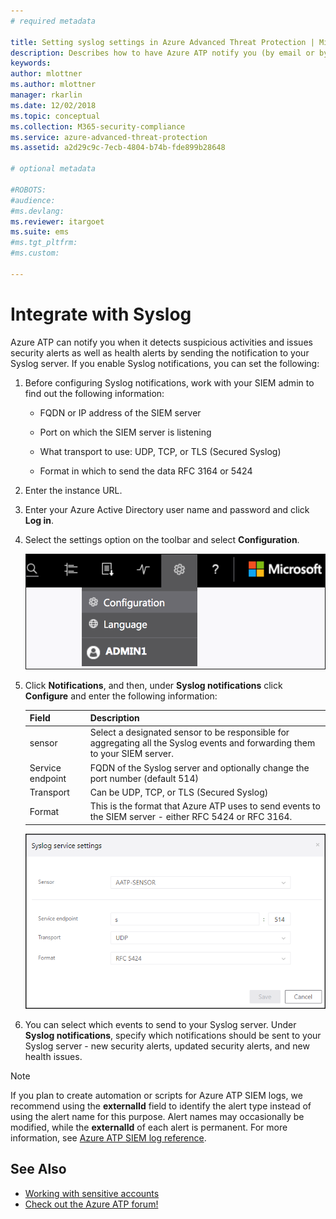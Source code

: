 ```yaml
---
# required metadata

title: Setting syslog settings in Azure Advanced Threat Protection | Microsoft Docs
description: Describes how to have Azure ATP notify you (by email or by Azure ATP event forwarding) when it detects suspicious activities 
keywords:
author: mlottner
ms.author: mlottner
manager: rkarlin
ms.date: 12/02/2018
ms.topic: conceptual
ms.collection: M365-security-compliance
ms.service: azure-advanced-threat-protection
ms.assetid: a2d29c9c-7ecb-4804-b74b-fde899b28648

# optional metadata

#ROBOTS:
#audience:
#ms.devlang:
ms.reviewer: itargoet
ms.suite: ems
#ms.tgt_pltfrm:
#ms.custom:

---
```




# Integrate with Syslog

Azure ATP can notify you when it detects suspicious activities and issues security alerts as well as health alerts by sending the notification to your Syslog server. If you enable Syslog notifications, you can set the following:

1. Before configuring Syslog notifications, work with your SIEM admin to find out the following information:

   -   FQDN or IP address of the SIEM server

   -   Port on which the SIEM server is listening

   -   What transport to use: UDP, TCP, or TLS (Secured Syslog)

   -   Format in which to send the data RFC 3164 or 5424

2. Enter the instance URL.

3. Enter your Azure Active Directory user name and password and click **Log in**.

4. Select the settings option on the toolbar and select **Configuration**.

   ![Azure ATP configuration settings icon](media/ATP-config-menu.png)

5. Click **Notifications**, and then, under **Syslog notifications** click **Configure** and enter the following information:

   |Field|Description|
   |---------|---------------|
   |sensor|Select a designated sensor to be responsible for aggregating all the Syslog events and forwarding them to your SIEM server.|
   |Service endpoint|FQDN of the Syslog server and optionally change the port number (default 514)|
   |Transport|Can be UDP, TCP, or TLS (Secured Syslog)|
   |Format|This is the format that Azure ATP uses to send events to the SIEM server - either RFC 5424 or RFC 3164.|

   ![Azure ATP Syslog server settings image](media/atp-syslog.png)

6. You can select which events to send to your Syslog server. Under **Syslog notifications**, specify which notifications should be sent to your Syslog server - new security alerts, updated security alerts, and new health issues.

> [!NOTE]
> If you plan to create automation or scripts for Azure ATP SIEM logs, we recommend using the **externalId** field to identify the alert type instead of using the alert name for this purpose. Alert names may occasionally be modified, while the **externalId** of each alert is permanent. For more information, see [Azure ATP SIEM log reference](cef-format-sa.md). 


## See Also

- [Working with sensitive accounts](sensitive-accounts.md)
- [Check out the Azure ATP forum!](https://aka.ms/azureatpcommunity)
